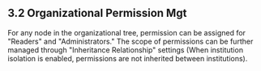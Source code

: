 ## 3.2 Organizational Permission Mgt

For any node in the organizational tree, permission can be assigned for "Readers" and "Administrators." The scope of permissions can be further managed through "Inheritance Relationship" settings (When institution isolation is enabled, permissions are not inherited between institutions).
